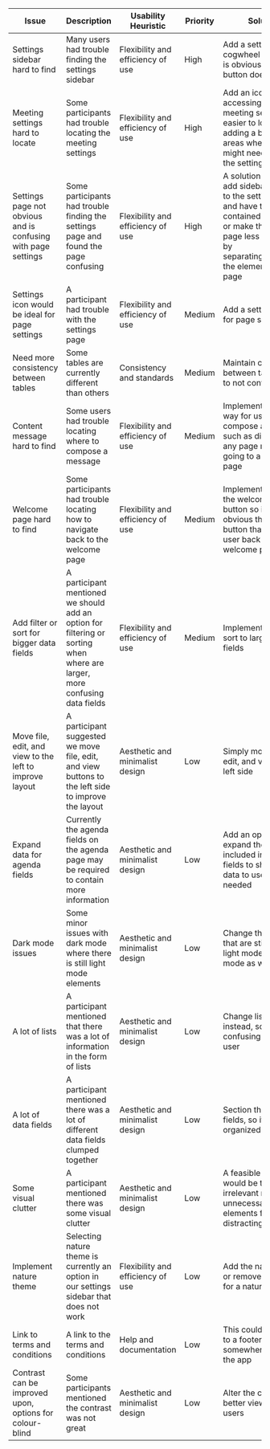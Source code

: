 | Issue                                                         | Description                                                                                                                | Usability Heuristic               | Priority | Solution                                                                                                                                                                                          |
|---------------------------------------------------------------|----------------------------------------------------------------------------------------------------------------------------|-----------------------------------|----------|---------------------------------------------------------------------------------------------------------------------------------------------------------------------------------------------------|
| Settings sidebar hard to find                                 | Many users had trouble finding the settings sidebar                                                                        | Flexibility and efficiency of use | High     | Add a settings cogwheel icon, so it is obvious what the button does                                                                                                                               |
| Meeting settings hard to locate                               | Some participants had trouble locating the meeting settings                                                                | Flexibility and efficiency of use | High     | Add an icon or make accessing the meeting settings easier to locate by adding a button to areas where the user might need to access the settings                                                  |
| Settings page not obvious and is confusing with page settings | Some participants had trouble finding the settings page and found the page confusing                                       | Flexibility and efficiency of use | High     | A solution could be to add sidebar settings to the settings page and have them all contained together, or make the settings page less confusing by separating/sectioning the elements on the page |
| Settings icon would be ideal for page settings                | A participant had trouble with the settings page                                                                           | Flexibility and efficiency of use | Medium   | Add a settings icon for page settings                                                                                                                                                             |
| Need more consistency between tables                          | Some tables are currently different than others                                                                            | Consistency and standards         | Medium   | Maintain consistency between tables so as to not confuse users                                                                                                                                    |
| Content message hard to find                                  | Some users had trouble locating where to compose a message                                                                 | Flexibility and efficiency of use | Medium   | Implement an easier way for users to compose a message, such as directly from any page rather than going to a specific page                                                                       |
| Welcome page hard to find                                     | Some participants had trouble locating how to navigate back to the welcome page                                            | Flexibility and efficiency of use | Medium   | Implement hover to the welcome page button so it is obvious that it is a button that takes the user back to the welcome page                                                                      |
| Add filter or sort for bigger data fields                     | A participant mentioned we should add an option for filtering or sorting when where are larger, more confusing data fields | Flexibility and efficiency of use | Medium   | Implement filter or sort to large data fields                                                                                                                                                     |
| Move file, edit, and view to the left to improve layout       | A participant suggested we move file, edit, and view buttons to the left side to improve the layout                        | Aesthetic and minimalist design   | Low      | Simply move file, edit, and view to the left side                                                                                                                                                 |
| Expand data for agenda fields                                 | Currently the agenda fields on the agenda page may be required to contain more information                                 | Aesthetic and minimalist design   | Low      | Add an option to expand the data included in agenda fields to show more data to users if needed                                                                                                   |
| Dark mode issues                                              | Some minor issues with dark mode where there is still light mode elements                                                  | Aesthetic and minimalist design   | Low      | Change the elements that are still showing light mode to dark mode as well                                                                                                                        |
| A lot of lists                                                | A participant mentioned that there was a lot of information in the form of lists                                           | Aesthetic and minimalist design   | Low      | Change lists to cards instead, so it is not as confusing for the user                                                                                                                             |
| A lot of data fields                                          | A participant mentioned there was a lot of different data fields clumped together                                          | Aesthetic and minimalist design   | Low      | Section the data fields, so it is more organized                                                                                                                                                  |
| Some visual clutter                                           | A participant mentioned there was some visual clutter                                                                      | Aesthetic and minimalist design   | Low      | A feasible solution would be to remove irrelevant material or unnecessary elements from distracting users                                                                                         |
| Implement nature theme                                        | Selecting nature theme is currently an option in our settings sidebar that does not work                                   | Flexibility and efficiency of use | Low      | Add the nature theme or remove the option for a nature theme                                                                                                                                      |
| Link to terms and conditions                                  | A link to the terms and conditions                                                                                         | Help and documentation            | Low      | This could be added to a footer or somewhere else on the app                                                                                                                                      |
| Contrast can be improved upon, options for colour-blind       | Some participants mentioned the contrast was not great                                                                     | Aesthetic and minimalist design   | Low      | Alter the contrast for better viewing for users                                                                                                                                                   |